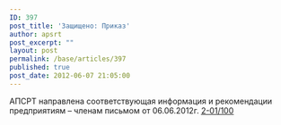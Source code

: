 ```yaml
---
ID: 397
post_title: 'Защищено: Приказ'
author: apsrt
post_excerpt: ""
layout: post
permalink: /base/articles/397
published: true
post_date: 2012-06-07 21:05:00
---
```

АПСРТ направлена соответствующая информация и рекомендации предприятиям – членам письмом от 06.06.2012г. <a href="http://www.apsrt.ru/docs/s40s.doc"><span style="text-decoration:underline;">2-01/100</span></a>